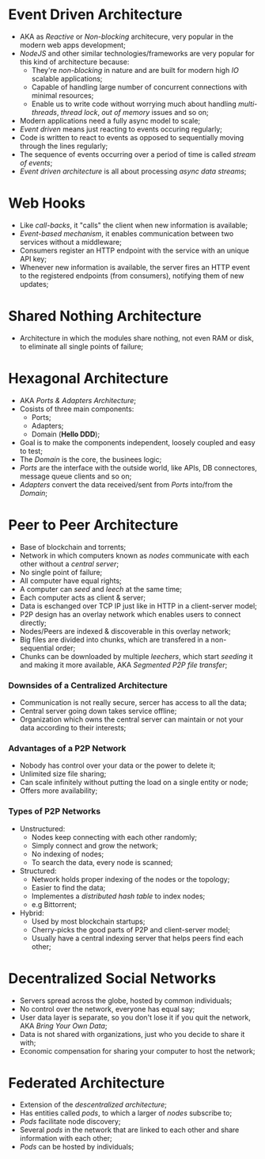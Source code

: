 # Event Driven Architecture
- AKA as _Reactive_ or _Non-blocking_ architecure, very popular in the modern web apps development;
- _NodeJS_ and other similar technologies/frameworks are very popular for this kind of architecture because:
  - They're _non-blocking_ in nature and are built for modern high _IO_ scalable applications;
  - Capable of handling large number of concurrent connections with minimal resources;
  - Enable us to write code without worrying much about handling _multi-threads_, _thread lock_, _out of memory_ issues and so on;
- Modern applications need a fully async model to scale;
- _Event driven_ means just reacting to events occuring regularly;
- Code is written to react to events as opposed to sequentially moving through the lines regularly;
- The sequence of events occurring over a period of time is called _stream of events_;
- _Event driven architecture_ is all about processing _async data streams_;

# Web Hooks
- Like _call-backs_, it "calls" the client when new information is available;
- _Event-based mechanism_, it enables communication between two services without a middleware;
- Consumers register an HTTP endpoint with the service with an unique API key;
- Whenever new information is available, the server fires an HTTP event to the registered endpoints (from consumers), notifying them of new updates;

# Shared Nothing Architecture
- Architecture in which the modules share nothing, not even RAM or disk, to eliminate all single points of failure;

# Hexagonal Architecture
- AKA _Ports & Adapters Architecture_;
- Cosists of three main components:
  - Ports;
  - Adapters;
  - Domain (**Hello DDD**);
- Goal is to make the components independent, loosely coupled and easy to test;
- The _Domain_ is the core, the businees logic;
- _Ports_ are the interface with the outside world, like APIs, DB connectores, message queue clients and so on;
- _Adapters_ convert the data received/sent from _Ports_ into/from the _Domain_;  

# Peer to Peer Architecture
- Base of blockchain and torrents;
- Network in which computers known as _nodes_ communicate with each other without a _central server_;
- No single point of failure;
- All computer have equal rights;
- A computer can _seed_ and _leech_ at the same time;
- Each computer acts as client & server;
- Data is eschanged over TCP IP just like in HTTP in a client-server model;
- P2P design has an overlay network which enables users to connect directly;
- Nodes/Peers are indexed & discoverable in this overlay network;
- Big files are divided into chunks, which are transfered in a non-sequential order;
- Chunks can be downloaded by multiple _leechers_, which start _seeding_ it and making it more available, AKA _Segmented P2P file transfer_;

### Downsides of a Centralized Architecture
- Communication is not really secure, sercer has access to all the data;
- Central server going down takes service offline;
- Organization which owns the central server can maintain or not your data according to their interests;

### Advantages of a P2P Network
- Nobody has control over your data or the power to delete it;
- Unlimited size file sharing;
- Can scale infinitely without putting the load on a single entity or node;
- Offers more availability;

### Types of P2P Networks
- Unstructured:
  - Nodes keep connecting with each other randomly;
  - Simply connect and grow the network;
  - No indexing of nodes;
  - To search the data, every node is scanned;
- Structured:
  - Network holds proper indexing of the nodes or the topology;
  - Easier to find the data;
  - Implementes a _distributed hash table_ to index nodes;
  - e.g Bittorrent;
- Hybrid:
  - Used by most blockchain startups;
  - Cherry-picks the good parts of P2P and client-server model;
  - Usually have a central indexing server that helps peers find each other;

# Decentralized Social Networks
- Servers spread across the globe, hosted by common individuals;
- No control over the network, everyone has equal say;
- User data layer is separate, so you don't lose it if you quit the network, AKA _Bring Your Own Data_;
- Data is not shared with organizations, just who you decide to share it with;
- Economic compensation for sharing your computer to host the network;

# Federated Architecture
- Extension of the _descentralized architecture_;
- Has entities called _pods_, to which a larger of _nodes_ subscribe to;
- _Pods_ facilitate node discovery;
- Several _pods_ in the network that are linked to each other and share information with each other;
- _Pods_ can be hosted by individuals;
